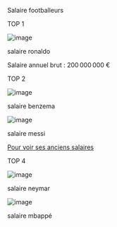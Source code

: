 Salaire footballeurs

TOP 1

![image](https://github.com/user-attachments/assets/a5d4b86f-101a-41c5-b819-5c6cd1fad798)

salaire ronaldo



Salaire annuel brut : 200 000 000 €

TOP 2

![image](https://github.com/user-attachments/assets/d9c82f9e-85b4-4559-b769-27c6eb1ef995)

salaire benzema

![image](https://github.com/user-attachments/assets/0cc2b044-c248-4105-b776-e581b2afacd2)

salaire messi

<p>
  <a href="anciens-salaires.html">Pour voir ses anciens salaires</a>
</p>
TOP 4

![image](https://github.com/user-attachments/assets/8d895783-bdc1-475a-a4ac-c842050205d2)

salaire neymar


![image](https://github.com/user-attachments/assets/227c36c8-4cd3-43e8-99c8-a10a81fbfbd3)

salaire mbappé




